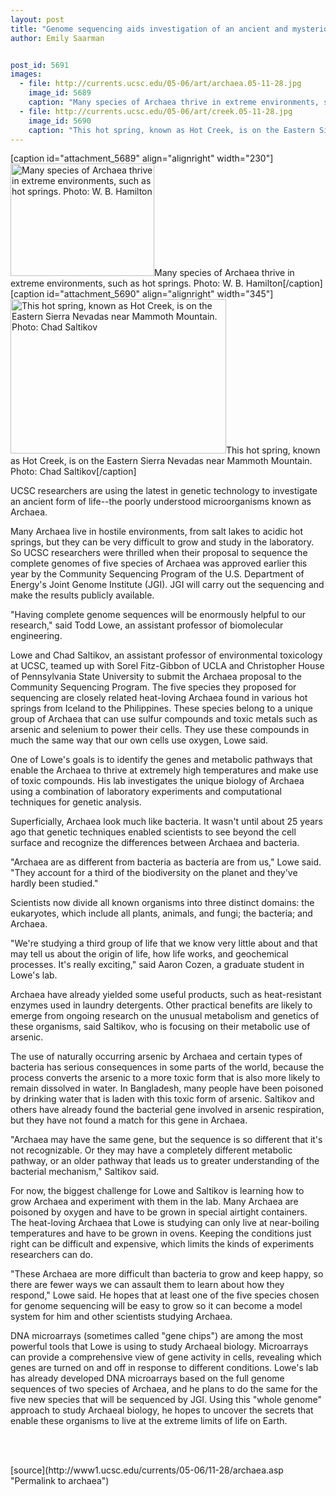 ```yaml
---
layout: post
title: "Genome sequencing aids investigation of an ancient and mysterious life-form"
author: Emily Saarman


post_id: 5691
images:
  - file: http://currents.ucsc.edu/05-06/art/archaea.05-11-28.jpg
    image_id: 5689
    caption: "Many species of Archaea thrive in extreme environments, such as hot springs. Photo: W. B. Hamilton"
  - file: http://currents.ucsc.edu/05-06/art/creek.05-11-28.jpg
    image_id: 5690
    caption: "This hot spring, known as Hot Creek, is on the Eastern Sierra Nevadas near Mammoth Mountain. Photo: Chad Saltikov"
---
```


[caption id="attachment_5689" align="alignright" width="230"]<a href="http://localhost/mysite/wp-content/uploads/2005/11/archaea.05-11-28.jpg"><img class="size-full wp-image-5689" src="http://localhost/mysite/wp-content/uploads/2005/11/archaea.05-11-28.jpg" alt="Many species of Archaea thrive in extreme environments, such as hot springs. Photo: W. B. Hamilton" width="230" height="180" /></a>Many species of Archaea thrive in extreme environments, such as hot springs. Photo: W. B. Hamilton[/caption]
[caption id="attachment_5690" align="alignright" width="345"]<a href="http://localhost/mysite/wp-content/uploads/2005/11/creek.05-11-28.jpg"><img class="size-full wp-image-5690" src="http://localhost/mysite/wp-content/uploads/2005/11/creek.05-11-28.jpg" alt="This hot spring, known as Hot Creek, is on the Eastern Sierra Nevadas near Mammoth Mountain. Photo: Chad Saltikov" width="345" height="247" /></a>This hot spring, known as Hot Creek, is on the Eastern Sierra Nevadas near Mammoth Mountain. Photo: Chad Saltikov[/caption]
<a name="content" id="content"></a>
<p>
  UCSC researchers are using the latest in genetic technology to investigate an ancient form of life--the poorly understood microorganisms known as Archaea.
</p>
<p>
  Many Archaea live in hostile environments, from salt lakes to acidic hot springs, but they can be very difficult to grow and study in the laboratory. So UCSC researchers were thrilled when their proposal to sequence the complete genomes of five species of Archaea was approved earlier this year by the Community Sequencing Program of the U.S. Department of Energy's Joint Genome Institute (JGI). JGI will carry out the sequencing and make the results publicly available.
</p>
<p>
  "Having complete genome sequences will be enormously helpful to our research," said Todd Lowe, an assistant professor of biomolecular engineering.
</p>
<p>
  Lowe and Chad Saltikov, an assistant professor of environmental toxicology at UCSC, teamed up with Sorel Fitz-Gibbon of UCLA and Christopher House of Pennsylvania State University to submit the Archaea proposal to the Community Sequencing Program. The five species they proposed for sequencing are closely related heat-loving Archaea found in various hot springs from Iceland to the Philippines. These species belong to a unique group of Archaea that can use sulfur compounds and toxic metals such as arsenic and selenium to power their cells. They use these compounds in much the same way that our own cells use oxygen, Lowe said.
</p>
<p>
  One of Lowe's goals is to identify the genes and metabolic pathways that enable the Archaea to thrive at extremely high temperatures and make use of toxic compounds. His lab investigates the unique biology of Archaea using a combination of laboratory experiments and computational techniques for genetic analysis.
</p>
<p>
  Superficially, Archaea look much like bacteria. It wasn't until about 25 years ago that genetic techniques enabled scientists to see beyond the cell surface and recognize the differences between Archaea and bacteria.
</p>
<p>
  "Archaea are as different from bacteria as bacteria are from us," Lowe said. "They account for a third of the biodiversity on the planet and they've hardly been studied."
</p>
<p>
  Scientists now divide all known organisms into three distinct domains: the eukaryotes, which include all plants, animals, and fungi; the bacteria; and Archaea.
</p>
<p>
  "We're studying a third group of life that we know very little about and that may tell us about the origin of life, how life works, and geochemical processes. It's really exciting," said Aaron Cozen, a graduate student in Lowe's lab.
</p>
<p>
  Archaea have already yielded some useful products, such as heat-resistant enzymes used in laundry detergents. Other practical benefits are likely to emerge from ongoing research on the unusual metabolism and genetics of these organisms, said Saltikov, who is focusing on their metabolic use of arsenic.
</p>
<p>
  The use of naturally occurring arsenic by Archaea and certain types of bacteria has serious consequences in some parts of the world, because the process converts the arsenic to a more toxic form that is also more likely to remain dissolved in water. In Bangladesh, many people have been poisoned by drinking water that is laden with this toxic form of arsenic. Saltikov and others have already found the bacterial gene involved in arsenic respiration, but they have not found a match for this gene in Archaea.
</p>
<p>
  "Archaea may have the same gene, but the sequence is so different that it's not recognizable. Or they may have a completely different metabolic pathway, or an older pathway that leads us to greater understanding of the bacterial mechanism," Saltikov said.
</p>
<p>
  For now, the biggest challenge for Lowe and Saltikov is learning how to grow Archaea and experiment with them in the lab. Many Archaea are poisoned by oxygen and have to be grown in special airtight containers. The heat-loving Archaea that Lowe is studying can only live at near-boiling temperatures and have to be grown in ovens. Keeping the conditions just right can be difficult and expensive, which limits the kinds of experiments researchers can do.
</p>
<p>
  "These Archaea are more difficult than bacteria to grow and keep happy, so there are fewer ways we can assault them to learn about how they respond," Lowe said. He hopes that at least one of the five species chosen for genome sequencing will be easy to grow so it can become a model system for him and other scientists studying Archaea.
</p>
<p>
  DNA microarrays (sometimes called "gene chips") are among the most powerful tools that Lowe is using to study Archaeal biology. Microarrays can provide a comprehensive view of gene activity in cells, revealing which genes are turned on and off in response to different conditions. Lowe's lab has already developed DNA microarrays based on the full genome sequences of two species of Archaea, and he plans to do the same for the five new species that will be sequenced by JGI. Using this "whole genome" approach to study Archaeal biology, he hopes to uncover the secrets that enable these organisms to live at the extreme limits of life on Earth.
</p><br>
<br>
<form>
  <input name="t1" size="-1" type="hidden">
</form>




</p>
[source](http://www1.ucsc.edu/currents/05-06/11-28/archaea.asp "Permalink to archaea")
